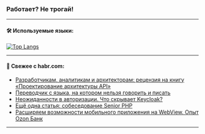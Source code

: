 ### Работает? Не трогай!

---
<!--
#### 🛠️ Technical stack:

![Java](https://img.shields.io/badge/Java-informational?logo=Oracle&style=flat&logoColor=white&color=FF4500)
![Kotlin](https://img.shields.io/badge/Kotlin-informational?logo=Kotlin&style=flat&logoColor=white&color=774D97)
![TS](https://img.shields.io/badge/TypeScript-informational?logo=typeScript&style=flat&logoColor=black&color=017acc)
![Python](https://img.shields.io/badge/Python-informational?logo=Python&style=flat&logoColor=black&color=ffdd54) <br>
![Spring](https://img.shields.io/badge/Spring-informational?logo=Spring&style=flat&logoColor=white&color=6DB33F) 
![SpringBoot](https://img.shields.io/badge/SpringBoot-informational?logo=SpringBoot&style=flat&logoColor=white&color=6DB33F)
![Nest](https://img.shields.io/badge/NestJS-informational?logo=NestJS&style=flat&logoColor=white&color=E0234E) 
![NodeJS](https://img.shields.io/badge/NodeJS-informational?logo=node.js&style=flat&logoColor=white&color=70A760)<br>
![PostgreSQL](https://img.shields.io/badge/PostgreSQL-informational?logo=PostgreSQL&style=flat&logoColor=white&color=DAA520)
![MongoDB](https://img.shields.io/badge/MongoDB-informational?logo=MongoDB&style=flat&logoColor=white&color=870000)
![Apache](https://img.shields.io/badge/Apache-informational?logo=apache&style=flat&logoColor=white&color=f74e28)

___ 
-->

#### 🛠️ Используемые языки:

[![Top Langs](https://github-readme-stats-u2qms2cxw-advtsettinggmailcoms-projects.vercel.app/api/top-langs/?username=zloylis&langs_count=10&hide_title=true&title_color=e6edf3&size_weight=0.5&count_weight=0.5&layout=compact&hide_progress=true&hide_border=true&theme=dracula)](https://github.com/zloylis)

<!---


####  :octocat:&nbsp;&nbsp; Статистика:

![GitHub stats](https://github-readme-stats-u2qms2cxw-advtsettinggmailcoms-projects.vercel.app/api?username=zloylis&show_icons=true&hide_border=true&theme=dracula&title_color=e6edf3&include_all_commits=true&count_private=true&hide_rank=false&hide_title=true&rank_icon=github)
-->
---

#### 💬 Свежее с habr.com:

<!-- BLOG-POST-LIST:START -->
- [Разработчикам, аналитикам и архитекторам: рецензия на книгу «Проектирование архитектуры API»](https://habr.com/ru/companies/ssp-soft/articles/828412/?utm_source=habrahabr&utm_medium=rss&utm_campaign=828412)
- [Переводчик с языка, на котором нельзя говорить и писать](https://habr.com/ru/companies/oleg-bunin/articles/828296/?utm_source=habrahabr&utm_medium=rss&utm_campaign=828296)
- [Неожиданности в авторизации. Что скрывает Keycloak?](https://habr.com/ru/companies/pvs-studio/articles/828406/?utm_source=habrahabr&utm_medium=rss&utm_campaign=828406)
- [Ещё одна статья: собеседование Senior PHP](https://habr.com/ru/articles/828324/?utm_source=habrahabr&utm_medium=rss&utm_campaign=828324)
- [Расширяем возможности мобильного приложения на WebView. Опыт Ozon Банк](https://habr.com/ru/companies/ozontech/articles/828186/?utm_source=habrahabr&utm_medium=rss&utm_campaign=828186)
<!-- BLOG-POST-LIST:END -->

---
